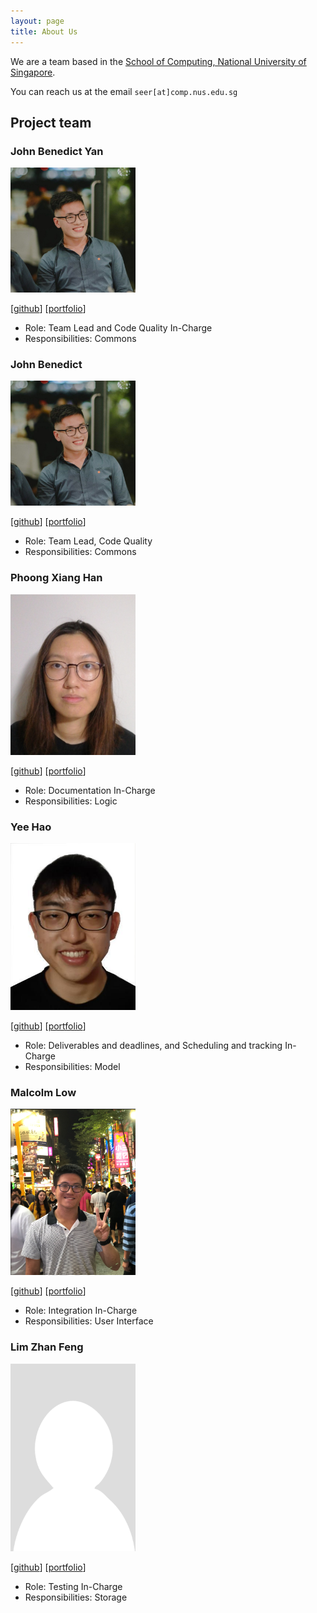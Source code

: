 ```yaml
---
layout: page
title: About Us
---
```


We are a team based in the [School of Computing, National University of Singapore](http://www.comp.nus.edu.sg).

You can reach us at the email `seer[at]comp.nus.edu.sg`

## Project team

### John Benedict Yan

<img src="images/johnbenedictyan.png" width="200px">

[[github](https://github.com/johnbenedictyan)]
[[portfolio](team/johnbenedictyan.md)]

* Role: Team Lead and Code Quality In-Charge
* Responsibilities: Commons

### John Benedict

<img src="images/johnbenedictyan.png" width="200px">

[[github](http://github.com/johnbenedictyan)]
[[portfolio](team/johnbenedictyan.md)]

* Role: Team Lead, Code Quality
* Responsibilities: Commons

### Phoong Xiang Han

<img src="images/xhphoong.png" width="200px">

[[github](http://github.com/xhphoong)]
[[portfolio](team/xhphoong.md)]

* Role: Documentation In-Charge
* Responsibilities: Logic

### Yee Hao

<img src="images/yeehaoo.png" width="200px">

[[github](http://github.com/yeehaoo)] [[portfolio](team/yeehaoo.md)]

* Role: Deliverables and deadlines, and Scheduling and tracking In-Charge
* Responsibilities: Model

### Malcolm Low

<img src="images/mlzt2000.png" width="200px">

[[github](http://github.com/mlzt2000)]
[[portfolio](team/mlzt2000.md)]

* Role: Integration In-Charge
* Responsibilities: User Interface

### Lim Zhan Feng

<img src="images/lolfoollors.png" width="200px">

[[github](http://github.com/lolfoollors)]
[[portfolio](team/lolfoollors.md)]

* Role: Testing In-Charge
* Responsibilities: Storage
